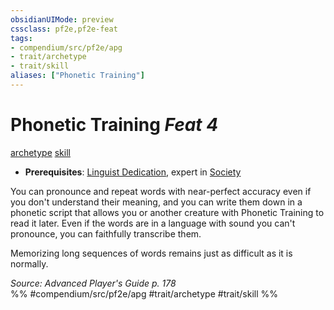 ```yaml
---
obsidianUIMode: preview
cssclass: pf2e,pf2e-feat
tags:
- compendium/src/pf2e/apg
- trait/archetype
- trait/skill
aliases: ["Phonetic Training"]
---
```

# Phonetic Training  *Feat 4*  
[archetype](archetype.md "Archetype Feat Trait")  [skill](skill.md "Skill Feat Trait")  

- **Prerequisites**: [Linguist Dedication](linguist-dedication-apg.md), expert in [Society](skills.md#Society)

You can pronounce and repeat words with near-perfect accuracy even if you don't understand their meaning, and you can write them down in a phonetic script that allows you or another creature with Phonetic Training to read it later. Even if the words are in a language with sound you can't pronounce, you can faithfully transcribe them.

Memorizing long sequences of words remains just as difficult as it is normally.

*Source: Advanced Player's Guide p. 178*  
%% #compendium/src/pf2e/apg #trait/archetype #trait/skill %%